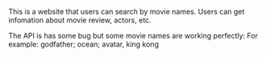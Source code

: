 This is a website that users can search by movie names. Users can get infomation about movie review, actors, etc.

The API is has some bug but some movie names are working perfectly:
For example: godfather; ocean; avatar, king kong
